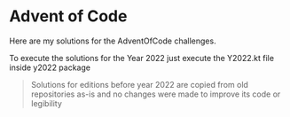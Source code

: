 # Advent of Code

Here are my solutions for the AdventOfCode challenges.

To execute the solutions for the Year 2022 just execute the Y2022.kt file inside y2022 package

> Solutions for editions before year 2022 are copied from old repositories as-is and no changes were made to improve its code or legibility
